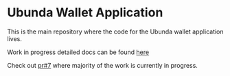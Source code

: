 # Ubunda Wallet Application

This is the main repository where the code for the Ubunda wallet application lives.

Work in progress detailed docs can be found [here](https://livelygig.github.io/wallet/index.html)

Check out [pr#7](https://github.com/LivelyGig/wallet/pull/7) where majority of the work is currently in progress.
